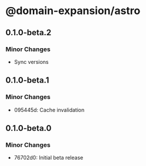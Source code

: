 # @domain-expansion/astro

## 0.1.0-beta.2

### Minor Changes

- Sync versions

## 0.1.0-beta.1

### Minor Changes

- 095445d: Cache invalidation

## 0.1.0-beta.0

### Minor Changes

- 76702d0: Initial beta release
